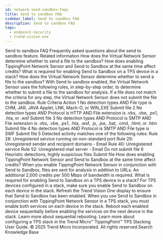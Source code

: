```yaml
---
id: network-send-sandbox-faqs
title: Send to sandbox FAQ
sidebar_label: Send to sandbox FAQ
description: Send to sandbox FAQ
tags:
  - endpoint-security
  - trend-vision-one
---
```


 Send to sandbox FAQ Frequently asked questions about the send to sandbox feature. Related information How does the Virtual Network Sensor determine whether to send a file to the sandbox? How does enabling TippingPoint Network Sensor and Send to Sandbox at the same time affect credits? What is required for enabling Send to Sandbox on a TPS device in a stack? How does the Virtual Network Sensor determine whether to send a file to the sandbox? With Send to sandbox enabled, the Virtual Network Sensor uses the following rules, in step-by-step order, to determine whether to submit a file to the sandbox for analysis. If a file does not match the criteria for any step, the Virtual Network Sensor does not submit the file to the sandbox. Rule Criteria Action 1 No detection types AND File type is CHM, JAR, JAVA Applet, LNK, Mach-O, or WIN_EXE Submit file 2 No detection types AND Protocol is HTTP AND File extension is .vbs, .vbe, .ps1, .hta, or .wsf Submit file 3 No detection types AND Protocol is SMTP AND File extension is .vbs, .vbe, .ps1, .hta, .wsf, .js, .jse, .bat, .cmd, .html, or .htm Submit file 4 No detection types AND Protocol is SMTP AND File type is SWF Submit file 5 Detected activity matches one of the following rules: Rule 28: Unregistered service running on non-standard port Rule 29: Unregistered sender and recipient domains - Email Rule 40: Unregistered service Rule 52: Unregistered mail server - Email Do not submit file 6 Heuristic detections, highly suspicious files Submit file How does enabling TippingPoint Network Sensor and Send to Sandbox at the same time affect credits? When you enable TippingPoint Network Sensor in conjunction with Send to Sandbox, files are sent for analysis in addition to URLs. An additional 2,000 credits per 500 Mbps of bandwidth is required. What is required for enabling Send to Sandbox on a TPS device in a stack? For TPS devices configured in a stack, make sure you enable Send to Sandbox on each device in the stack. Refresh the Trend Vision One display to ensure that Send to Sandbox has been enabled. When you use Send to Sandbox in conjunction with TippingPoint Network Sensor in a TPS stack, you must enable both services on each device in the stack. Reboot each enabled device sequentially before enabling the services on the next device in the stack. Learn more about sequential rebooting. Learn more about configuring a TPS stack in the Trend Micro™ TippingPoint™ TPS Stacking User Guide. © 2025 Trend Micro Incorporated. All rights reserved.Search Knowledge Base